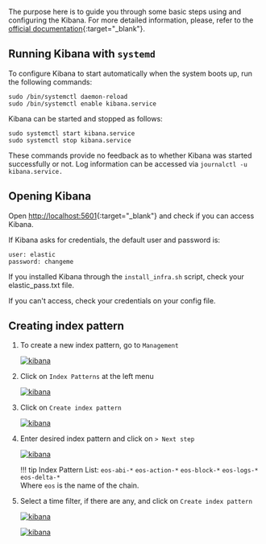 The purpose here is to guide you through some basic steps using and configuring the Kibana. 
For more detailed information, please, refer to the [official documentation](https://www.elastic.co/guide/en/kibana/current/index.html){:target="_blank"}.

## Running Kibana with `systemd`
To configure Kibana to start automatically when the system boots up, run the following commands:
```
sudo /bin/systemctl daemon-reload
sudo /bin/systemctl enable kibana.service
```
Kibana can be started and stopped as follows:
```
sudo systemctl start kibana.service
sudo systemctl stop kibana.service
```
These commands provide no feedback as to whether Kibana was started successfully or not. 
Log information can be accessed via `journalctl -u kibana.service.`

## Opening Kibana

Open [http://localhost:5601](http://localhost:5601){:target="_blank"} and check if you can access Kibana.

If Kibana asks for credentials, the default user and password is:

```
user: elastic
password: changeme
```

If you installed Kibana through the `install_infra.sh` script, check your elastic_pass.txt file.
    
If you can't access, check your credentials on your config file.

## Creating index pattern

1. To create a new index pattern, go to `Management`

    [![kibana](../../assets/img/kibana1.png)](../../assets/img/kibana1.png)

2. Click on `Index Patterns` at the left menu
 
    [![kibana](../../assets/img/kibana2.png)](../../assets/img/kibana2.png)

3. Click on `Create index pattern`
 
    [![kibana](../../assets/img/kibana3.png)](../../assets/img/kibana3.png)
    
4. Enter desired index pattern and click on `> Next step`
 
    [![kibana](../../assets/img/kibana4.png)](../../assets/img/kibana4.png)
 
    !!! tip
         Index Pattern List:
         `eos-abi-*` `eos-action-*` `eos-block-*` `eos-logs-*` `eos-delta-*`     
         Where `eos` is the name of the chain.

5. Select a time filter, if there are any, and click on `Create index pattern`
 
    [![kibana](../../assets/img/kibana5.png)](../../assets/img/kibana5.png)
    
    [![kibana](../../assets/img/kibana6.png)](../../assets/img/kibana6.png)
